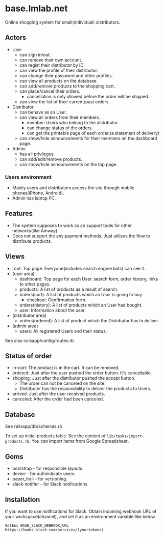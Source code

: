 # base.lmlab.net
Online shopping system for small(individual) distributors.

## Actors
- User
  - can sign in/out.
  - can remove their own account.
  - can regist their distributor by ID.
  - can view the profile of their distributor.
  - can change their password and other profiles.
  - can view all products on the database.
  - can add/remove products to the shopping cart.
  - can place/cancel their orders.
    - cancellation is only allowed before the order will be shipped.
  - can view the list of their current/past orders.
- Distributor
  - can behave as an User.
  - can view all orders from their members.
    - member: Users who belong to the distributor.
    - can change status of the orders.
    - can get the printable page of each order.(a statement of delivery)
  - can show/hide announcements for their members on the dashboard page.
- Admin
  - has all privileges.
  - can add/edit/remove products.
  - can show/hide announcements on the top page.

### Users environment
- Mainly users and distributors access the site through mobile phones(iPhone, Android).
- Admin has laptop PC.


## Features
- The system supposes to work as an support tools for other networks(like Amway).
- Does not support the any payment methods. Just utilises the flow to distribute products.


## Views
- root: Top page. Everyone(includes search engine bots) can see it.
- (user area)
  - dashboard: Top page for each User. search form, order history, links to other pages.
  - products: A list of products as a result of search.
  - orders(cart): A list of products which an User is going to buy.
    - checkout: Confirmation form.
  - orders(history): A list of products which an User had bought.
  - user: Information about the user.
- (distributor area)
  - orders(ordered): A list of product which the Distributor has to deliver.
- (admin area)
  - users: All registered Users and their status.

See also railsapp/config/routes.rb


## Status of order
- in-cart: The product is in the cart. It can be removed.
- ordered: Just after the user pushed the order button. It's cancellable.
- shipping: Just after the distributor pushed the accept button.
  - The order can not be canceled on the site.
  - Distributer has the responsibility to deliver the products to Users.
- arrived: Just after the user received products.
- canceled: After the order had been canceled.


## Database
See railsapp/db/schemas.rb

To set up initial products table.
See the content of `lib/tasks/import-products.rb`.
You can import items from Google Spreadsheet.

## Gems
- bootstrap - for responsible layouts.
- devise - for authenticate users.
- paper_trail - for versioning.
- slack-notifier -  for Slack notifications.

## Installation
If you want to use notifications for Slack.
Obtain incoming webhook URL of your workspace(channel), and set it as an environment variable like below.

```
SetEnv BASE_SLACK_WEBHOOK_URL https://hooks.slack.com/services/(yourtokens)
```
